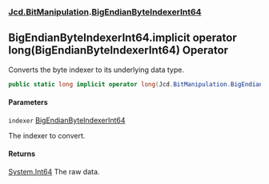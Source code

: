 ### [Jcd.BitManipulation](Jcd.BitManipulation.md 'Jcd.BitManipulation').[BigEndianByteIndexerInt64](Jcd.BitManipulation.BigEndianByteIndexerInt64.md 'Jcd.BitManipulation.BigEndianByteIndexerInt64')

## BigEndianByteIndexerInt64.implicit operator long(BigEndianByteIndexerInt64) Operator

Converts the byte indexer to its underlying data type.

```csharp
public static long implicit operator long(Jcd.BitManipulation.BigEndianByteIndexerInt64 indexer);
```
#### Parameters

<a name='Jcd.BitManipulation.BigEndianByteIndexerInt64.op_Implicitlong(Jcd.BitManipulation.BigEndianByteIndexerInt64).indexer'></a>

`indexer` [BigEndianByteIndexerInt64](Jcd.BitManipulation.BigEndianByteIndexerInt64.md 'Jcd.BitManipulation.BigEndianByteIndexerInt64')

The indexer to convert.

#### Returns

[System.Int64](https://docs.microsoft.com/en-us/dotnet/api/System.Int64 'System.Int64')
The raw data.